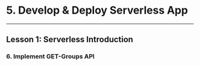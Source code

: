 # 5. Develop & Deploy Serverless App
___

## Lesson 1: Serverless Introduction

### 6. Implement GET-Groups API



